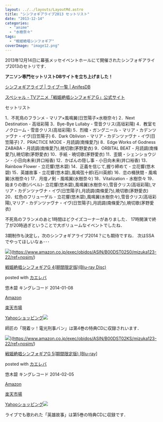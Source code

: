 ```yaml
---
layout: ../../layouts/LayoutMd.astro
title: "シンフォギアライブ2013 セットリスト"
date: "2013-12-14"
categories: 
  - "anime"
  - "水樹奈々"
tags: 
  - "戦姫絶唱シンフォギア"
coverImage: "image12.png"
---
```


2013年12月14日に幕張メッセイベントホールにて開催されたシンフォギアライブ2013のセトリです．

**アニソン専門セットリストDBサイトを立ち上げました！**

[シンフォギアライブ \| ライブ一覧 \| AnifesDB](https://anifesdb.net/live/%E3%82%B7%E3%83%B3%E3%83%95%E3%82%A9%E3%82%AE%E3%82%A2%E3%83%A9%E3%82%A4%E3%83%96/)

[スペシャル \- TVアニメ「戦姫絶唱シンフォギアＧ」公式サイト](https://www.symphogear-g.com/special/live/)

セットリスト

1．不死鳥のフランメ - マリア×風鳴翼(日笠陽子×水樹奈々) 2．Next Destination - 高垣彩陽 3．Bye-Bye Lullaby - 雪音クリス(高垣彩陽) 4．教室モノクローム - 雪音クリス(高垣彩陽) 5．烈槍・ガングニール - マリア・カデンツァヴナ・イヴ(日笠陽子) 6．Dark Oblivion - マリア・カデンツァヴナ・イヴ(日笠陽子) 7．PRACTICE MODE - 月読調(南條愛乃) 8．Edge Works of Godness ZABABA - 月読調(南條愛乃),暁切歌(茅野愛衣) 9．ORBITAL BEAT - 月読調(南條愛乃),暁切歌(茅野愛衣) 10．手紙 - 暁切歌(茅野愛衣) 11．歪鏡・シェンショウジン - 小日向未来(井口裕香) 12．かばんの隠し事 - 小日向未来(井口裕香) 13．Rainbow Flower - 立花響(悠木碧) 14．正義を信じて,握り締めて - 立花響(悠木碧) 15．英雄故事 - 立花響(悠木碧),風鳴弦十郎(石川英郎) 16．恋の桶狭間 - 風鳴翼(水樹奈々) 17．月煌ノ剣 - 風鳴翼(水樹奈々) 18．Vitalization - 水樹奈々 19．始まりの歌(バベル)- 立花響(悠木碧),風鳴翼(水樹奈々),雪音クリス(高垣彩陽),マリア・カデンツァヴナ・イヴ(日笠陽子),月読調(南條愛乃),暁切歌(茅野愛衣) 20．虹色のフリューゲル - 立花響(悠木碧),風鳴翼(水樹奈々),雪音クリス(高垣彩陽),マリア・カデンツァヴナ・イヴ(日笠陽子),月読調(南條愛乃),暁切歌(茅野愛衣)

不死鳥のフランメのあと1時間ほどクイズコーナーがありました． 17時開演で終了が20時過ぎということで大ボリュームなイベントでしたね．

3期制作も決定し，次のシンフォギアライブ2014？にも期待ですね． 次はSSAでやってほしいなぁ･･･

![](/archive/images/51TVKgYDZuL._SL160_.jpg)](https://www.amazon.co.jp/exec/obidos/ASIN/B00DST02S0/mizuka123-22/ref=nosim/)

[戦姫絶唱シンフォギアG 4(期間限定版)(Blu-ray Disc)](https://www.amazon.co.jp/exec/obidos/ASIN/B00DST02S0/mizuka123-22/ref=nosim/)

posted with [カエレバ](http://kaereba.com)

悠木碧 キングレコード 2014-01-08

[Amazon](http://www.amazon.co.jp/gp/search?keywords=Blu-ray%20Disc%20%90%ED%95P%90%E2%8F%A5%83V%83%93%83t%83H%83M%83AG%204&__mk_ja_JP=%83J%83%5E%83J%83i&tag=mizuka123-22 "アマゾン")

[楽天市場](http://hb.afl.rakuten.co.jp/hgc/032b53ee.4b34c5ee.0f4a541e.f440145e/?pc=http%3A%2F%2Fsearch.rakuten.co.jp%2Fsearch%2Fmall%2FBlu-ray%2520Disc%2520%25E6%2588%25A6%25E5%25A7%25AB%25E7%25B5%25B6%25E5%2594%25B1%25E3%2582%25B7%25E3%2583%25B3%25E3%2583%2595%25E3%2582%25A9%25E3%2582%25AE%25E3%2582%25A2G%25204%2F-%2Ff.1-p.1-s.1-sf.0-st.A-v.2%3Fx%3D0%26scid%3Daf_ich_link_urltxt%26m%3Dhttp%3A%2F%2Fm.rakuten.co.jp%2F "楽天市場")

[Yahooショッピング![](//ad.jp.ap.valuecommerce.com/servlet/gifbanner?sid=3066752&pid=881990642)](//ck.jp.ap.valuecommerce.com/servlet/referral?sid=3066752&pid=881990642&vc_url=http%3A%2F%2Fshopping.search.yahoo.co.jp%2Fsearch%3FuIv%3Don%26ei%3DUTF-8%26tab_ex%3Dcommerce%26slider%3D0%26va%3DBlu-ray%2520Disc%2520%25E6%2588%25A6%25E5%25A7%25AB%25E7%25B5%25B6%25E5%2594%25B1%25E3%2582%25B7%25E3%2583%25B3%25E3%2583%2595%25E3%2582%25A9%25E3%2582%25AE%25E3%2582%25A2G%25204 "Yahooショッピング")

師匠の「現着ッ！電光刑事バン」は第4巻の特典CDに収録されいます．

![](/archive/images/61%2BoddfAiZL._SL160_.jpg)](https://www.amazon.co.jp/exec/obidos/ASIN/B00DST02KS/mizuka123-22/ref=nosim/)

[戦姫絶唱シンフォギアG 5(期間限定版) \[Blu-ray\]](https://www.amazon.co.jp/exec/obidos/ASIN/B00DST02KS/mizuka123-22/ref=nosim/)

posted with [カエレバ](http://kaereba.com)

悠木碧 キングレコード 2014-02-05

[Amazon](http://www.amazon.co.jp/gp/search?keywords=%90%ED%95P%90%E2%8F%A5%83V%83%93%83t%83H%83M%83AG%205&__mk_ja_JP=%83J%83%5E%83J%83i&tag=mizuka123-22 "アマゾン")

[楽天市場](http://hb.afl.rakuten.co.jp/hgc/032b53ee.4b34c5ee.0f4a541e.f440145e/?pc=http%3A%2F%2Fsearch.rakuten.co.jp%2Fsearch%2Fmall%2F%25E6%2588%25A6%25E5%25A7%25AB%25E7%25B5%25B6%25E5%2594%25B1%25E3%2582%25B7%25E3%2583%25B3%25E3%2583%2595%25E3%2582%25A9%25E3%2582%25AE%25E3%2582%25A2G%25205%2F-%2Ff.1-p.1-s.1-sf.0-st.A-v.2%3Fx%3D0%26scid%3Daf_ich_link_urltxt%26m%3Dhttp%3A%2F%2Fm.rakuten.co.jp%2F "楽天市場")

[Yahooショッピング![](//ad.jp.ap.valuecommerce.com/servlet/gifbanner?sid=3066752&pid=881990642)](//ck.jp.ap.valuecommerce.com/servlet/referral?sid=3066752&pid=881990642&vc_url=http%3A%2F%2Fshopping.search.yahoo.co.jp%2Fsearch%3FuIv%3Don%26ei%3DUTF-8%26tab_ex%3Dcommerce%26slider%3D0%26va%3D%25E6%2588%25A6%25E5%25A7%25AB%25E7%25B5%25B6%25E5%2594%25B1%25E3%2582%25B7%25E3%2583%25B3%25E3%2583%2595%25E3%2582%25A9%25E3%2582%25AE%25E3%2582%25A2G%25205 "Yahooショッピング")

ライブでも歌われた「英雄故事」は第5巻の特典CDに収録です．
